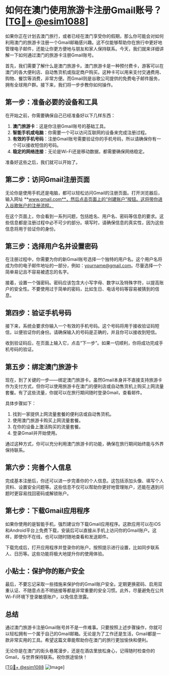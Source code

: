 # 如何在澳门使用旅游卡注册Gmail账号？[[TG💪+ @esim1088](https://t.me/s/esim1088)]

如果你正在计划去澳门旅行，或者已经在澳门享受你的假期，那么你可能会对如何利用澳门的旅游卡注册一个Gmail邮箱感兴趣。这不仅能够帮助你在旅行中更好地管理电子邮件，还能让你更方便地与朋友和家人保持联系。今天，我们就来详细讲解一下如何通过澳门的旅游卡注册Gmail账号。

首先，我们需要了解什么是澳门旅游卡。澳门旅游卡是一种预付费卡，游客可以在澳门的各大便利店、自动售货机或指定商户购买。这种卡可以用来支付交通费用、购物、餐饮等消费，非常方便。而Gmail则是谷歌公司提供的免费电子邮件服务，拥有全球用户群。接下来，我们将一步步教你如何操作。

## 第一步：准备必要的设备和工具

在开始之前，你需要确保自己已经准备好以下几样东西：

1. **澳门旅游卡**：这是你注册Gmail账号的基础工具。
2. **智能手机或电脑**：你需要一个可以访问互联网的设备来完成注册过程。
3. **有效的手机号码**：注册Gmail账号需要验证你的手机号码，所以请确保你有一个可以接收短信的号码。
4. **稳定的网络连接**：无论是Wi-Fi还是移动数据，都需要确保网络稳定。

准备好这些之后，我们就可以开始了。

## 第二步：访问Gmail注册页面

无论你是使用手机还是电脑，都可以轻松访问Gmail的注册页面。打开浏览器后，输入网址 **www.gmail.com**，然后点击页面上的“创建账户”按钮。这将带你进入谷歌账户的注册流程。

在这个页面上，你会看到一系列问题，包括姓名、用户名、密码等信息的要求。这些信息都是注册过程中必不可少的部分。填写时，请确保信息的真实性，因为这些信息将用于验证你的身份。

## 第三步：选择用户名并设置密码

在注册过程中，你需要为你的新Gmail账号选择一个独特的用户名。这个用户名将成为你的电子邮件地址的一部分，例如：yourname@gmail.com。尽量选择一个简单易记且不容易被遗忘的名字。

接着，设置一个强密码。密码应该包含大小写字母、数字以及特殊字符，以提高账户的安全性。不要使用过于简单的密码，比如生日、电话号码等容易被猜到的信息。

## 第四步：验证手机号码

接下来，系统会要求你输入一个有效的手机号码。这个号码将用于接收验证码短信，以便验证你的身份。请确保输入的号码是正确的，并且你可以接收到短信。

收到验证码后，在页面上输入它，点击“下一步”。如果一切顺利，你将成功完成手机号码的验证。

## 第五步：绑定澳门旅游卡

现在，到了关键的一步——绑定澳门旅游卡。虽然Gmail本身并不直接支持旅游卡作为支付方式，但你可以使用旅游卡在澳门的便利店或自动售货机上购买上网流量套餐。有了这些流量，你就可以在旅行期间随时登录Gmail，查看邮件。

具体步骤如下：

1. 找到一家提供上网流量套餐的便利店或自动售货机。
2. 使用澳门旅游卡购买上网流量套餐。
3. 在你的设备上激活购买的流量套餐。
4. 登录Gmail并开始使用。

通过这种方式，你可以充分利用澳门旅游卡的功能，确保在旅行期间始终能与外界保持联系。

## 第六步：完善个人信息

完成基本注册后，你还可以进一步完善你的个人信息。这包括添加头像、填写个人资料、设置安全问题等。这些信息不仅可以帮助你更好地管理账户，还能在遇到问题时更容易找回密码或解锁账户。

## 第七步：下载Gmail应用程序

如果你使用的是智能手机，强烈建议你下载Gmail应用程序。这款应用可以在iOS和Android平台上免费下载，安装后可以直接从手机上访问你的Gmail账户。这样，即使你不在线，也可以随时随地查看和发送邮件。

下载完成后，打开应用程序并登录你的账户。按照提示进行设置，比如同步联系人、日历等。这些功能将极大地提升你的使用体验。

## 小贴士：保护你的账户安全

最后，不要忘记采取一些措施来保护你的Gmail账户安全。定期更换密码、启用双重认证、不随意点击不明链接等都是非常重要的安全习惯。此外，尽量避免在公共Wi-Fi环境下登录敏感账户，以免信息泄露。

## 总结

通过澳门旅游卡注册Gmail账号并不是一件难事。只要按照上述步骤操作，你就可以轻松拥有一个属于自己的Gmail邮箱。无论是为了工作还是生活，Gmail都是一款非常实用的工具。希望这篇文章能帮助你在澳门的旅行更加愉快和便利。

无论你是在澳门的街头巷尾漫步，还是在酒店里放松身心，记得随时检查你的Gmail，与世界保持联系。祝你旅途愉快！

[[TG💪+ @esim1088](https://t.me/s/esim1088) ![Image](https://i.postimg.cc/4NQfJmqS/Snipaste-2025-05-13-00-14-12.png)]